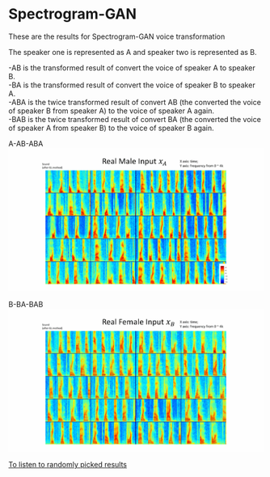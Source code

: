 # Spectrogram-GAN
These are the results for Spectrogram-GAN voice transformation

The speaker one is represented as A and speaker two is represented as B. 

-AB is the transformed result of convert the voice of speaker A to speaker B. <br>
-BA is the transformed result of convert the voice of speaker B to speaker A. <br>
-ABA is the twice transformed result of convert AB (the converted the voice of speaker B from speaker A) to the voice of speaker A again. <br>
-BAB is the twice transformed result of convert BA (the converted the voice of speaker A from speaker B) to the voice of speaker B again. <br>

A-AB-ABA
![result1](A-AB-ABA1.gif)

B-BA-BAB
![result1](B-BA-BAB1.gif)

[To listen to randomly picked results](http://nbviewer.jupyter.org/github/Yolanda-Gao/Spectrogram-GAN/blob/master/VoiceGAN%20result.ipynb)

